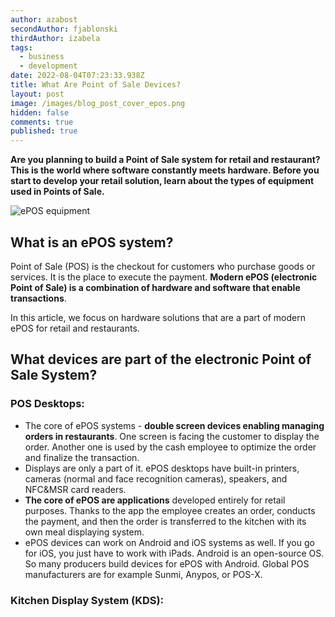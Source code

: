```yaml
---
author: azabost
secondAuthor: fjablonski
thirdAuthor: izabela
tags:
  - business
  - development
date: 2022-08-04T07:23:33.938Z
title: What Are Point of Sale Devices?
layout: post
image: /images/blog_post_cover_epos.png
hidden: false
comments: true
published: true
---
```

**Are you planning to build a Point of Sale system for retail and restaurant? This is the world where software constantly meets hardware. Before you start to develop your retail solution, learn about the types of equipment used in Points of Sale.**

![ePOS equipment](/images/blog_post_cover_epos.png)

## What is an ePOS system?

Point of Sale (POS) is the checkout for customers who purchase goods or services. It is the place to execute the payment. **Modern ePOS (electronic Point of Sale) is a combination of hardware and software that enable transactions**.

In this article, we focus on hardware solutions that are a part of modern ePOS for retail and restaurants.

## What devices are part of the electronic Point of Sale System?

### POS Desktops:

* The core of ePOS systems - **double screen devices enabling managing orders in restaurants**. One screen is facing the customer to display the order. Another one is used by the cash employee to optimize the order and finalize the transaction.
* Displays are only a part of it. ePOS desktops have built-in printers, cameras (normal and face recognition cameras), speakers, and NFC&MSR card readers.
* **The core of ePOS are applications** developed entirely for retail purposes. Thanks to the app the employee creates an order, conducts the payment, and then the order is transferred to the kitchen with its own meal displaying system.
* ePOS devices can work on Android and iOS systems as well. If you go for iOS, you just have to work with iPads. Android is an open-source OS. So many producers build devices for ePOS with Android. Global POS manufacturers are for example Sunmi, Anypos, or POS-X.

### Kitchen Display System (KDS):